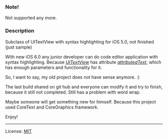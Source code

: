### Note!
Not supported any more.

### Description
Subclass of UITextView with syntax highlighting for iOS 5.0, not finished (just sample)

With new iOS 6.0 any junior developer can do code editor application with syntax highlighting. Because *[UITextView](https://developer.apple.com/library/ios/documentation/uikit/reference/uitextview_class/Reference/UITextView.html)* has attribute *[attributedText](https://developer.apple.com/library/ios/documentation/uikit/reference/uitextview_class/Reference/UITextView.html#//apple_ref/occ/instp/UITextView/attributedText)*, which has enough parameters and functionality for it.

So, I want to say, my old project does not have sense anymore. :)

The last build shared on git hub and everyone can modify it and try to finish, because it still not completed. Still has a problem with word wrap.

Maybe someone will get something new for himself. Because this project used CoreText and CoreGraphics framework.

Enjoy!

-----

License: [MIT](http://opensource.org/licenses/MIT) 
